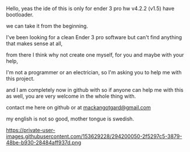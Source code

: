 Hello, yeas the ide of this is only for ender 3 pro hw v4.2.2 (v1.5) have bootloader.

we can take it from the beginning.

I've been looking for a clean Ender 3 pro software but can't find anything that makes sense at all,

from there I think why not create one myself, for you and maybe with your help,

I'm not a programmer or an electrician, so I'm asking you to help me with this project.

and I am completely now in github with so if anyone can help me with this as well, you are very welcome in the whole thing with.

contact me here on github or at mackangotgard@gmail.com

my english is not so good, mother tongue is swedish.

https://private-user-images.githubusercontent.com/153629228/294200050-2f5297c5-3879-48be-b930-28484aff937d.png
